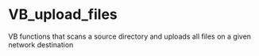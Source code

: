 # VB_upload_files
VB functions that scans a source directory and uploads all files on a given network destination
